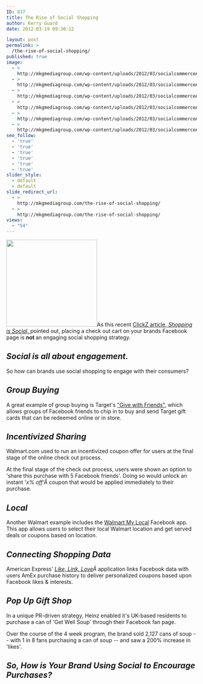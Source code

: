 ```yaml
---
ID: 837
title: The Rise of Social Shopping
author: Kerry Guard
date: 2012-03-19 09:30:12

layout: post
permalink: >
  /the-rise-of-social-shopping/
published: true
image:
  - >
    http://mkgmediagroup.com/wp-content/uploads/2012/03/socialcommerceAmEx.png
  - >
    http://mkgmediagroup.com/wp-content/uploads/2012/03/socialcommerceAmEx.png
  - >
    http://mkgmediagroup.com/wp-content/uploads/2012/03/socialcommerceAmEx.png
  - >
    http://mkgmediagroup.com/wp-content/uploads/2012/03/socialcommerceAmEx.png
  - >
    http://mkgmediagroup.com/wp-content/uploads/2012/03/socialcommerceAmEx.png
  - >
    http://mkgmediagroup.com/wp-content/uploads/2012/03/socialcommerceAmEx.png
seo_follow:
  - 'true'
  - 'true'
  - 'true'
  - 'true'
  - 'true'
  - 'true'
slider_style:
  - default
  - default
slide_redirect_url:
  - >
    http://mkgmediagroup.com/the-rise-of-social-shopping/
  - >
    http://mkgmediagroup.com/the-rise-of-social-shopping/
views:
  - "54"
---
```

<img class="alignleft  wp-image-838" title="facebook-target-social-commerce" src="http://mkgmediagroup.com/wp-content/uploads/2012/03/facebook-target-300x286.jpg" alt="" width="240" height="229" />As this recent <a href="http://www.clickz.com/clickz/column/2158498/shopping-social" target="_blank">ClickZ article, <em>Shopping is Social, </em></a>pointed out, placing a check out cart on your brands Facebook page is <strong>not </strong>an engaging social shopping strategy.
<h2><em>Social is all about engagement.</em></h2>
So how can brands use social shopping to engage with their consumers?
<h2><em>Group Buying</em></h2>
A great example of group buying is Target's <a href="https://apps.facebook.com/givewithfriends/" target="_blank">"Give with Friends"</a>, which allows groups of Facebook friends to chip in to buy and send Target gift cards that can be redeemed online or in store.
<h2><em>Incentivized Sharing</em></h2>
Walmart.com used to run an incentivized coupon offer for users at the final stage of the online check out process.

At the final stage of the check out process, users were shown an option to 'share this purchase with 5 Facebook friends'. Doing so would unlock an instant '<em>x% off'Â </em>coupon that would be applied immediately to their purchase.
<h2><em>Local</em></h2>
Another Walmart example includes the <a href="https://www.facebook.com/Walmart5402?sk=app_216359575057664" target="_blank">Walmart My Local</a> Facebook app. This app allows users to select their local Walmart location and get served deals or coupons based on location.
<h2><em>Connecting Shopping Data</em></h2>
American Express' <em><a href="https://www.facebook.com/americanexpress?v=app_216352075054740" target="_blank">Like, Link, Love</a>Â </em>application links Facebook data with users AmEx purchase history to deliver personalized coupons based upon Facebook likes &amp; interests.
<h2><em>Pop Up Gift Shop</em></h2>
In a unique PR-driven strategy, Heinz enabled it's UK-based residents to purchase a can of 'Get Well Soup' through their Facebook fan page.

Over the course of the 4 week program, the brand sold 2,127 cans of soup -- with 1 in 8 fans purchasing a can of soup -- and saw a 200% increase in 'likes'.
<h2><em>So, How is Your Brand Using Social to Encourage Purchases?</em></h2>